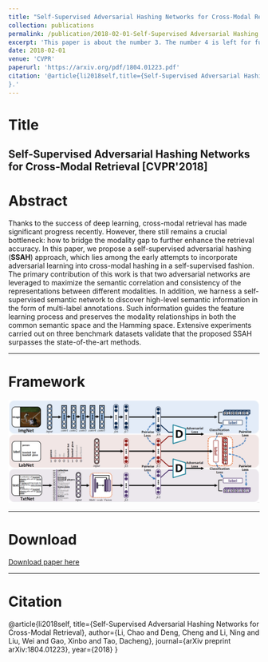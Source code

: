 ```yaml
---
title: "Self-Supervised Adversarial Hashing Networks for Cross-Modal Retrieval"
collection: publications
permalink: /publication/2018-02-01-Self-Supervised Adversarial Hashing Networks for Cross-Modal Retrieval
excerpt: 'This paper is about the number 3. The number 4 is left for future work.'
date: 2018-02-01
venue: 'CVPR'
paperurl: 'https://arxiv.org/pdf/1804.01223.pdf'
citation: '@article{li2018self,title={Self-Supervised Adversarial Hashing Networks for Cross-Modal Retrieval},author={Li, Chao and Deng, Cheng and Li, Ning and Liu, Wei and Gao, Xinbo and Tao, Dacheng},journal={arXiv preprint arXiv:1804.01223},year={2018}  
}.'
---
```


# Title

__Self-Supervised Adversarial Hashing Networks for Cross-Modal Retrieval [CVPR'2018]__  
---
# Abstract
Thanks to the success of deep learning, cross-modal retrieval has made significant progress recently. However, there still remains a crucial bottleneck: how to bridge the modality gap to further enhance the retrieval accuracy. In this paper, we propose a self-supervised adversarial hashing (__SSAH__) approach, which lies among the early attempts to incorporate adversarial learning into cross-modal hashing in a self-supervised fashion. The primary contribution of this work is that two adversarial networks are leveraged to maximize the semantic correlation and consistency of the representations between different modalities. In addition, we harness a self-supervised semantic network to discover high-level semantic information in the form of multi-label annotations. Such information guides the feature learning process and preserves the modality relationships in both the common semantic space and the Hamming space. Extensive experiments carried out on three benchmark datasets validate that the proposed SSAH surpasses the state-of-the-art methods.

---
# Framework
![image](https://github.com/ChaoLi1991/ChaoLi1991.github.io/blob/master/files/SSAH/SSAH.png)


---
# Download
[Download paper here](https://arxiv.org/pdf/1804.01223.pdf)

---
# Citation
@article{li2018self,
  title={Self-Supervised Adversarial Hashing Networks for Cross-Modal Retrieval},
  author={Li, Chao and Deng, Cheng and Li, Ning and Liu, Wei and Gao, Xinbo and Tao, Dacheng},
  journal={arXiv preprint arXiv:1804.01223},
  year={2018}
}
